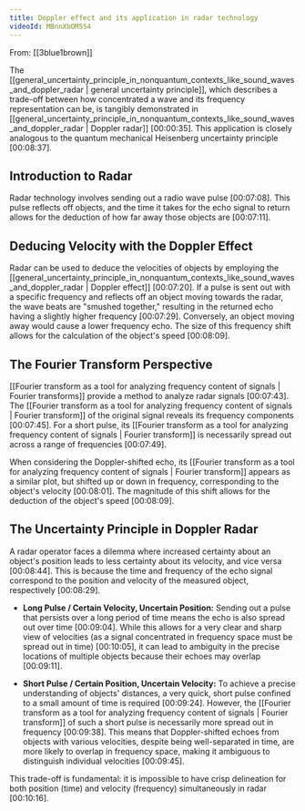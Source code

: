 ```yaml
---
title: Doppler effect and its application in radar technology
videoId: MBnnXbOM5S4
---
```


From: [[3blue1brown]] <br/> 

The [[general_uncertainty_principle_in_nonquantum_contexts_like_sound_waves_and_doppler_radar | general uncertainty principle]], which describes a trade-off between how concentrated a wave and its frequency representation can be, is tangibly demonstrated in [[general_uncertainty_principle_in_nonquantum_contexts_like_sound_waves_and_doppler_radar | Doppler radar]] <a class="yt-timestamp" data-t="00:00:35">[00:00:35]</a>. This application is closely analogous to the quantum mechanical Heisenberg uncertainty principle <a class="yt-timestamp" data-t="00:08:37">[00:08:37]</a>.

## Introduction to Radar

Radar technology involves sending out a radio wave pulse <a class="yt-timestamp" data-t="00:07:08">[00:07:08]</a>. This pulse reflects off objects, and the time it takes for the echo signal to return allows for the deduction of how far away those objects are <a class="yt-timestamp" data-t="00:07:11">[00:07:11]</a>.

## Deducing Velocity with the Doppler Effect

Radar can be used to deduce the velocities of objects by employing the [[general_uncertainty_principle_in_nonquantum_contexts_like_sound_waves_and_doppler_radar | Doppler effect]] <a class="yt-timestamp" data-t="00:07:20">[00:07:20]</a>. If a pulse is sent out with a specific frequency and reflects off an object moving towards the radar, the wave beats are "smushed together," resulting in the returned echo having a slightly higher frequency <a class="yt-timestamp" data-t="00:07:29">[00:07:29]</a>. Conversely, an object moving away would cause a lower frequency echo. The size of this frequency shift allows for the calculation of the object's speed <a class="yt-timestamp" data-t="00:08:09">[00:08:09]</a>.

## The Fourier Transform Perspective

[[Fourier transform as a tool for analyzing frequency content of signals | Fourier transforms]] provide a method to analyze radar signals <a class="yt-timestamp" data-t="00:07:43">[00:07:43]</a>. The [[Fourier transform as a tool for analyzing frequency content of signals | Fourier transform]] of the original signal reveals its frequency components <a class="yt-timestamp" data-t="00:07:45">[00:07:45]</a>. For a short pulse, its [[Fourier transform as a tool for analyzing frequency content of signals | Fourier transform]] is necessarily spread out across a range of frequencies <a class="yt-timestamp" data-t="00:07:49">[00:07:49]</a>.

When considering the Doppler-shifted echo, its [[Fourier transform as a tool for analyzing frequency content of signals | Fourier transform]] appears as a similar plot, but shifted up or down in frequency, corresponding to the object's velocity <a class="yt-timestamp" data-t="00:08:01">[00:08:01]</a>. The magnitude of this shift allows for the deduction of the object's speed <a class="yt-timestamp" data-t="00:08:09">[00:08:09]</a>.

## The Uncertainty Principle in Doppler Radar

A radar operator faces a dilemma where increased certainty about an object's position leads to less certainty about its velocity, and vice versa <a class="yt-timestamp" data-t="00:08:44">[00:08:44]</a>. This is because the time and frequency of the echo signal correspond to the position and velocity of the measured object, respectively <a class="yt-timestamp" data-t="00:08:29">[00:08:29]</a>.

*   **Long Pulse / Certain Velocity, Uncertain Position:** Sending out a pulse that persists over a long period of time means the echo is also spread out over time <a class="yt-timestamp" data-t="00:09:04">[00:09:04]</a>. While this allows for a very clear and sharp view of velocities (as a signal concentrated in frequency space must be spread out in time) <a class="yt-timestamp" data-t="00:10:05">[00:10:05]</a>, it can lead to ambiguity in the precise locations of multiple objects because their echoes may overlap <a class="yt-timestamp" data-t="00:09:11">[00:09:11]</a>.

*   **Short Pulse / Certain Position, Uncertain Velocity:** To achieve a precise understanding of objects' distances, a very quick, short pulse confined to a small amount of time is required <a class="yt-timestamp" data-t="00:09:24">[00:09:24]</a>. However, the [[Fourier transform as a tool for analyzing frequency content of signals | Fourier transform]] of such a short pulse is necessarily more spread out in frequency <a class="yt-timestamp" data-t="00:09:38">[00:09:38]</a>. This means that Doppler-shifted echoes from objects with various velocities, despite being well-separated in time, are more likely to overlap in frequency space, making it ambiguous to distinguish individual velocities <a class="yt-timestamp" data-t="00:09:45">[00:09:45]</a>.

This trade-off is fundamental: it is impossible to have crisp delineation for both position (time) and velocity (frequency) simultaneously in radar <a class="yt-timestamp" data-t="00:10:16">[00:10:16]</a>.